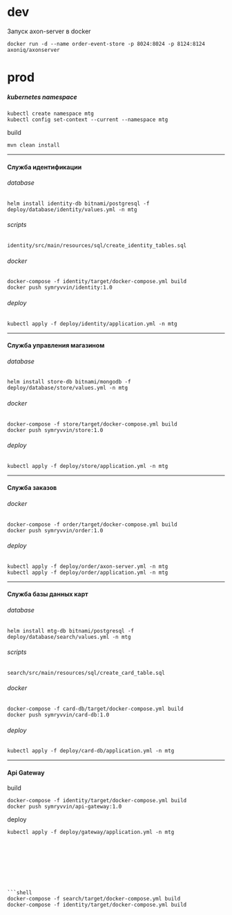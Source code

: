 # dev

Запуск axon-server в docker
```shell
docker run -d --name order-event-store -p 8024:8024 -p 8124:8124 axoniq/axonserver
```


# prod

##### kubernetes namespace
```shell
kubectl create namespace mtg
kubectl config set-context --current --namespace mtg
```
build
```shell
mvn clean install
```
---
#### Служба идентификации
###### database
```shell
helm install identity-db bitnami/postgresql -f deploy/database/identity/values.yml -n mtg
```
###### scripts
```
identity/src/main/resources/sql/create_identity_tables.sql
```
###### docker
```shell
docker-compose -f identity/target/docker-compose.yml build
docker push symryvvin/identity:1.0
```
###### deploy
```shell
kubectl apply -f deploy/identity/application.yml -n mtg
```
---
#### Служба управления магазином
###### database
```shell
helm install store-db bitnami/mongodb -f deploy/database/store/values.yml -n mtg
```
###### docker
```shell
docker-compose -f store/target/docker-compose.yml build
docker push symryvvin/store:1.0
```
###### deploy
```shell
kubectl apply -f deploy/store/application.yml -n mtg
```
---
#### Служба заказов
###### docker
```shell
docker-compose -f order/target/docker-compose.yml build
docker push symryvvin/order:1.0
```
###### deploy
```shell
kubectl apply -f deploy/order/axon-server.yml -n mtg
kubectl apply -f deploy/order/application.yml -n mtg
```
---
#### Служба базы данных карт
###### database
```shell
helm install mtg-db bitnami/postgresql -f deploy/database/search/values.yml -n mtg
```
###### scripts
```
search/src/main/resources/sql/create_card_table.sql
```
###### docker
```shell
docker-compose -f card-db/target/docker-compose.yml build
docker push symryvvin/card-db:1.0
```
###### deploy
```shell
kubectl apply -f deploy/card-db/application.yml -n mtg
```
---


#### Api Gateway
build
```shell
docker-compose -f identity/target/docker-compose.yml build
docker push symryvvin/api-gateway:1.0
```
deploy
```shell
kubectl apply -f deploy/gateway/application.yml -n mtg









```shell
docker-compose -f search/target/docker-compose.yml build
docker-compose -f identity/target/docker-compose.yml build
```